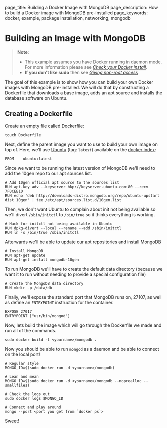 page_title: Building a Docker Image with MongoDB
page_description: How to build a Docker image with MongoDB pre-installed
page_keywords: docker, example, package installation, networking, mongodb

# Building an Image with MongoDB

> **Note**: 
> 
> - This example assumes you have Docker running in daemon mode. For
>   more information please see [*Check your Docker
>   install*](../hello_world/#running-examples).
> - **If you don't like sudo** then see [*Giving non-root
>   access*](../../installation/binaries/#dockergroup)

The goal of this example is to show how you can build your own Docker
images with MongoDB pre-installed. We will do that by constructing a
Dockerfile that downloads a base image, adds an
apt source and installs the database software on Ubuntu.

## Creating a Dockerfile

Create an empty file called Dockerfile:

    touch Dockerfile

Next, define the parent image you want to use to build your own image on
top of. Here, we'll use [Ubuntu](https://index.docker.io/_/ubuntu/)
(tag: `latest`) available on the [docker
index](http://index.docker.io):

    FROM    ubuntu:latest

Since we want to be running the latest version of MongoDB we'll need to
add the 10gen repo to our apt sources list.

    # Add 10gen official apt source to the sources list
    RUN apt-key adv --keyserver hkp://keyserver.ubuntu.com:80 --recv 7F0CEB10
    RUN echo 'deb http://downloads-distro.mongodb.org/repo/ubuntu-upstart dist 10gen' | tee /etc/apt/sources.list.d/10gen.list

Then, we don't want Ubuntu to complain about init not being available so
we'll divert `/sbin/initctl` to
`/bin/true` so it thinks everything is working.

    # Hack for initctl not being available in Ubuntu
    RUN dpkg-divert --local --rename --add /sbin/initctl
    RUN ln -s /bin/true /sbin/initctl

Afterwards we'll be able to update our apt repositories and install
MongoDB

    # Install MongoDB
    RUN apt-get update
    RUN apt-get install mongodb-10gen

To run MongoDB we'll have to create the default data directory (because
we want it to run without needing to provide a special configuration
file)

    # Create the MongoDB data directory
    RUN mkdir -p /data/db

Finally, we'll expose the standard port that MongoDB runs on, 27107, as
well as define an `ENTRYPOINT` instruction for the
container.

    EXPOSE 27017
    ENTRYPOINT ["usr/bin/mongod"]

Now, lets build the image which will go through the
Dockerfile we made and run all of the commands.

    sudo docker build -t <yourname>/mongodb .

Now you should be able to run `mongod` as a daemon
and be able to connect on the local port!

    # Regular style
    MONGO_ID=$(sudo docker run -d <yourname>/mongodb)

    # Lean and mean
    MONGO_ID=$(sudo docker run -d <yourname>/mongodb --noprealloc --smallfiles)

    # Check the logs out
    sudo docker logs $MONGO_ID

    # Connect and play around
    mongo --port <port you get from `docker ps`>

Sweet!
